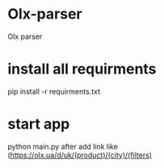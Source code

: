 # Olx-parser
Olx parser
# install all requirments
pip install -r requirments.txt
# start app
python main.py
after add link like (https://olx.ua/d/uk/(product)/(city)/(filters)
